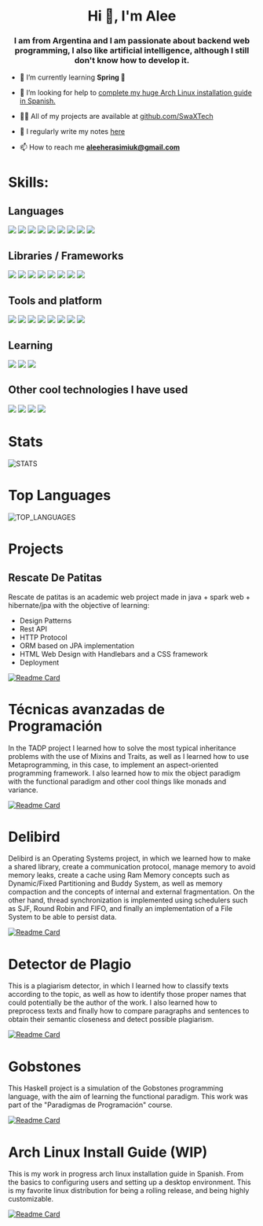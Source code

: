 <h1 align="center">Hi 👋, I'm Alee</h1>
<h3 align="center">I am from Argentina and I am passionate about backend web programming, I also like artificial intelligence, although I still don't know how to develop it.</h3>

<!--
<p align="left"> <img src="https://komarev.com/ghpvc/?username=swaxtech&label=Profile%20views&color=0e75b6&style=flat-square" alt="swaxtech" /> </p>

<p align="left"> <a href="https://github.com/ryo-ma/github-profile-trophy"><img src="https://github-profile-trophy.vercel.app/?username=swaxtech" alt="swaxtech" /></a> </p>
-->
- 🌱 I’m currently learning **Spring 🌿**

- 🤝 I’m looking for help to [complete my huge Arch Linux installation guide in Spanish.](https://github.com/SwaXTech/Guia-de-Instalacion-de-Arch-Linux)

- 👨‍💻 All of my projects are available at [github.com/SwaXTech](github.com/SwaXTech)

- 📝 I regularly write my notes [here](https://github.com/stars/SwaXTech/lists/notes)

- 📫 How to reach me **aleeherasimiuk@gmail.com**

# Skills:

## Languages
<p>
  <img src="https://img.shields.io/badge/Python-3776AB?style=for-the-badge&logo=python&logoColor=white" />
  <img src="https://img.shields.io/badge/HTML5-E34F26?style=for-the-badge&logo=html5&logoColor=white" />
  <img src="https://img.shields.io/badge/CSS3-1572B6?style=for-the-badge&logo=css3&logoColor=white" />
  <img src="https://img.shields.io/badge/JavaScript-323330?style=for-the-badge&logo=javascript&logoColor=F7DF1E" />
  <img src="https://img.shields.io/badge/C-00599C?style=for-the-badge&logo=c&logoColor=white" />
  <img src="https://img.shields.io/badge/C%2B%2B-00599C?style=for-the-badge&logo=c%2B%2B&logoColor=white" />
  <img src="https://img.shields.io/badge/Java-E34F26?style=for-the-badge&logo=java&logoColor=white" />
  <img src="https://img.shields.io/badge/SQL-3776AB?style=for-the-badge&logo=mysql&logoColor=white" />
  <img src="https://img.shields.io/badge/Android-22AA11?style=for-the-badge&logo=android&logoColor=white" />
</p>

## Libraries / Frameworks

<p>
<img src="https://img.shields.io/badge/React-3776AB?style=for-the-badge&logo=react&logoColor=white" />
<img src="https://img.shields.io/badge/jest-E34F26?style=for-the-badge&logo=jest&logoColor=white" />
<img src="https://img.shields.io/badge/Flask-3776AB?style=for-the-badge&logo=flask&logoColor=white" />
<img src="https://img.shields.io/badge/React_Native-E34F26?style=for-the-badge&logo=react&logoColor=white" />
<img src="https://img.shields.io/badge/Hibernate-3776AB?style=for-the-badge&logo=hibernate&logoColor=white" />
<img src="https://img.shields.io/badge/Express-CCEE00?style=for-the-badge&logo=express&logoColor=white" />
<img src="https://img.shields.io/badge/Node-22AA11?style=for-the-badge&logo=node.js&logoColor=white" />
<!--Pycord-->
<img src="https://img.shields.io/badge/Pycord-E34F26?style=for-the-badge&logo=discord&logoColor=white" />

</p>

## Tools and platform

<!-- vscode -->
<p>
<img src="https://img.shields.io/badge/visual_studio_code-3776AB?style=for-the-badge&logo=visual-studio-code&logoColor=white" />
<img src="https://img.shields.io/badge/GoogleCloud-E34F26?style=for-the-badge&logo=GoogleCloud&logoColor=white" />
  <img src="https://img.shields.io/badge/Linux-3776AB?style=for-the-badge&logo=linux&logoColor=white" />
  <img src="https://img.shields.io/badge/Docker-0084FF?style=for-the-badge&logo=docker&logoColor=white" />
  <img src="https://img.shields.io/badge/Git-E34F26?style=for-the-badge&logo=git&logoColor=white" />
  <img src="https://img.shields.io/badge/GitHub-3776AB?style=for-the-badge&logo=github&logoColor=white" />
  <img src="https://img.shields.io/badge/GitLab-E34F26?style=for-the-badge&logo=gitlab&logoColor=white" />
  <img src="https://img.shields.io/badge/Android_Studio-3776AB?style=for-the-badge&logo=android-studio&logoColor=white" />
</p>

## Learning
<p>
 <img src="https://img.shields.io/badge/TypeScript-007ACC?style=for-the-badge&logo=typescript&logoColor=white" />
 <img src="https://img.shields.io/badge/MongoDB-E34F26?style=for-the-badge&logo=mongodb&logoColor=white" />
  <img src="https://img.shields.io/badge/Kotlin-007ACC?style=for-the-badge&logo=kotlin&logoColor=white" />
  

 </p>

## Other cool technologies I have used

<p>
<!--Scala -->
<img src="https://img.shields.io/badge/Scala-E34F26?style=for-the-badge&logo=scala&logoColor=white" />
<!-- Ruby -->
<img src="https://img.shields.io/badge/Ruby-FF0000?style=for-the-badge&logo=ruby&logoColor=white" />
<!-- Haskell -->
<img src="https://img.shields.io/badge/Haskell-AA22DD?style=for-the-badge&logo=haskell&logoColor=white" />
<!-- Swift -->
<img src="https://img.shields.io/badge/Swift-E34F26?style=for-the-badge&logo=swift&logoColor=white" />


</p>


<!--
<p><img align="left" src="https://github-readme-stats.vercel.app/api/top-langs?username=swaxtech&show_icons=true&theme=dark&locale=en&layout=compact" alt="swaxtech" /></p>

<p>&nbsp;<img align="center" src="https://github-readme-stats.vercel.app/api?username=swaxtech&show_icons=true&theme=dark&locale=en" alt="swaxtech" /></p>
-->
# Stats

![STATS](https://github-readme-stats.vercel.app/api?username=SwaXTech&count_private=true&show_icons=true&include_all_commits=true&custom_title=SwaXTech%27s%20Github%20Stats)

# Top Languages

![TOP_LANGUAGES](https://github-readme-stats.vercel.app/api/top-langs/?username=SwaXTech&hide=Jupyter%20Notebook,prolog,makefile,handlebars&langs_count=10)

# Projects

## Rescate De Patitas

Rescate de patitas is an academic web project made in java + spark web + hibernate/jpa with the objective of learning:

- Design Patterns
- Rest API
- HTTP Protocol
- ORM based on JPA implementation
- HTML Web Design with Handlebars and a CSS framework
- Deployment

[![Readme Card](https://github-readme-stats.vercel.app/api/pin/?username=SwaXTech&repo=RescateDePatitas)](https://github.com/SwaXTech/RescateDePatitas)

# Técnicas avanzadas de Programación

In the TADP project I learned how to solve the most typical inheritance problems with the use of Mixins and Traits, as well as I learned how to use Metaprogramming, in this case, to implement an aspect-oriented programming framework. I also learned how to mix the object paradigm with the functional paradigm and other cool things like monads and variance.

[![Readme Card](https://github-readme-stats.vercel.app/api/pin/?username=SwaXTech&repo=TecnicasAvanzadasDeProgramacion)](https://github.com/SwaXTech/TecnicasAvanzadasDeProgramacion)


# Delibird

Delibird is an Operating Systems project, in which we learned how to make a shared library, create a communication protocol, manage memory to avoid memory leaks, create a cache using Ram Memory concepts such as Dynamic/Fixed Partitioning and Buddy System, as well as memory compaction and the concepts of internal and external fragmentation. On the other hand, thread synchronization is implemented using schedulers such as SJF, Round Robin and FIFO, and finally an implementation of a File System to be able to persist data.

[![Readme Card](https://github-readme-stats.vercel.app/api/pin/?username=SwaXTech&repo=Delibird-Sistemas-Operativos)](https://github.com/SwaXTech/Delibird-Sistemas-Operativos)

# Detector de Plagio

This is a plagiarism detector, in which I learned how to classify texts according to the topic, as well as how to identify those proper names that could potentially be the author of the work. I also learned how to preprocess texts and finally how to compare paragraphs and sentences to obtain their semantic closeness and detect possible plagiarism.

[![Readme Card](https://github-readme-stats.vercel.app/api/pin/?username=SwaXTech&repo=Detector-de-Plagio)](https://github.com/SwaXTech/Detector-de-Plagio)


# Gobstones

This Haskell project is a simulation of the Gobstones programming language, with the aim of learning the functional paradigm. This work was part of the "Paradigmas de Programación" course.

[![Readme Card](https://github-readme-stats.vercel.app/api/pin/?username=SwaXTech&repo=Gobstones)](https://github.com/SwaXTech/Gobstones)

# Arch Linux Install Guide (WIP)

This is my work in progress arch linux installation guide in Spanish. From the basics to configuring users and setting up a desktop environment. This is my favorite linux distribution for being a rolling release, and being highly customizable.

[![Readme Card](https://github-readme-stats.vercel.app/api/pin/?username=SwaXTech&repo=Guia-de-Instalacion-de-Arch-Linux)](https://github.com/SwaXTech/Guia-de-Instalacion-de-Arch-Linux)
